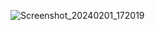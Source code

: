 
![Screenshot_20240201_172019](https://github.com/AkanshaTech/Android-ChatBot-ImageGenratorAPP/assets/158189086/650eccf3-4b0d-4de1-ad2b-286093300429)
